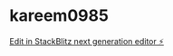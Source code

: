 # kareem0985

[Edit in StackBlitz next generation editor ⚡️](https://stackblitz.com/~/github.com/aya1195/kareem0985)